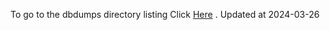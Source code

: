 To go to the dbdumps directory listing Click [Here](https://ipfs.io/ipfs/bafkreibceujygzyz4llwnnowkq7vm6c46scnkwck3pb6ub7iuqqmahivoi) . Updated at 2024-03-26